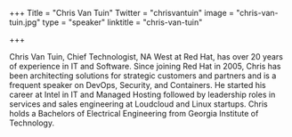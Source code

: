 +++
Title = "Chris Van Tuin"
Twitter = "chrisvantuin"
image = "chris-van-tuin.jpg"
type = "speaker"
linktitle = "chris-van-tuin"

+++

Chris Van Tuin, Chief Technologist, NA West at Red Hat, has over 20 years of experience in IT and Software.   Since joining Red Hat in 2005, Chris has been architecting solutions for strategic customers and partners and is a frequent speaker on DevOps, Security, and Containers.  He started his career at Intel in IT and Managed Hosting followed by leadership roles in services and sales engineering at Loudcloud and Linux startups. Chris holds a Bachelors of Electrical Engineering from Georgia Institute of Technology.
